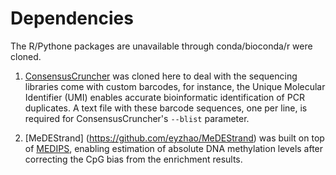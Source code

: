 
# Dependencies

The R/Pythone packages are unavailable through conda/bioconda/r were cloned.

1. [ConsensusCruncher](https://github.com/pughlab/ConsensusCruncher) was cloned here to deal with the sequencing libraries come with custom barcodes, for instance, the Unique Molecular Identifier (UMI) enables accurate bioinformatic identification of PCR duplicates. A text file with these barcode sequences, one per line, is required for ConsensusCruncher's `--blist` parameter.  

2. [MeDEStrand] (https://github.com/eyzhao/MeDEStrand) was built on top of [MEDIPS](https://bioconductor.riken.jp/packages/3.8/bioc/html/MEDIPS.html), enabling estimation of absolute DNA methylation levels after correcting the CpG bias from the enrichment results.

